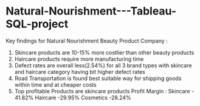 # Natural-Nourishment---Tableau-SQL-project

Key findings for Natural Nourishment Beauty Product Company :

1) Skincare products are 10-15% more costlier than other beauty products 
2) Haircare products require more manufacturing time
3) Defect rates are overall less(2.54%) for all 3 brand types with skincare and haircare category having bit higher defect rates 
4) Road Transportation is found best suitable way for shipping goods within time and at cheaper costs
5) Top profitable Products are skincare products
     Profit Margin :
     Skincare - 41.82%
     Haircare -29.95%
     Cosmetics -28.24%


